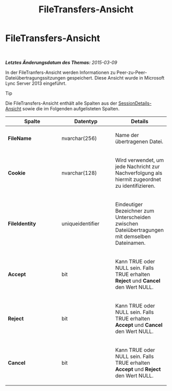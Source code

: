 ﻿---
title: FileTransfers-Ansicht
TOCTitle: FileTransfers-Ansicht
ms:assetid: e52c3ad0-152e-4a18-af1c-1aff0d205151
ms:mtpsurl: https://technet.microsoft.com/de-de/library/JJ721914(v=OCS.15)
ms:contentKeyID: 49890980
ms.date: 05/19/2016
mtps_version: v=OCS.15
ms.translationtype: HT
---

# FileTransfers-Ansicht

 

_**Letztes Änderungsdatum des Themas:** 2015-03-09_

In der FileTranfers-Ansicht werden Informationen zu Peer-zu-Peer-Dateiübertragungssitzungen gespeichert. Diese Ansicht wurde in Microsoft Lync Server 2013 eingeführt.


> [!TIP]
> Die FileTransfers-Ansicht enthält alle Spalten aus der <A href="lync-server-2013-sessiondetails-view.md">SessionDetails-Ansicht</A> sowie die im Folgenden aufgelisteten Spalten.




<table>
<colgroup>
<col style="width: 33%" />
<col style="width: 33%" />
<col style="width: 33%" />
</colgroup>
<thead>
<tr class="header">
<th>Spalte</th>
<th>Datentyp</th>
<th>Details</th>
</tr>
</thead>
<tbody>
<tr class="odd">
<td><p><strong>FileName</strong></p></td>
<td><p>nvarchar(256)</p></td>
<td><p>Name der übertragenen Datei.</p></td>
</tr>
<tr class="even">
<td><p><strong>Cookie</strong></p></td>
<td><p>nvarchar(128)</p></td>
<td><p>Wird verwendet, um jede Nachricht zur Nachverfolgung als hiermit zugeordnet zu identifizieren.</p></td>
</tr>
<tr class="odd">
<td><p><strong>FileIdentity</strong></p></td>
<td><p>uniqueidentifier</p></td>
<td><p>Eindeutiger Bezeichner zum Unterscheiden zwischen Dateiübertragungen mit demselben Dateinamen.</p></td>
</tr>
<tr class="even">
<td><p><strong>Accept</strong></p></td>
<td><p>bit</p></td>
<td><p>Kann TRUE oder NULL sein. Falls TRUE erhalten <strong>Reject</strong> und <strong>Cancel</strong> den Wert NULL.</p></td>
</tr>
<tr class="odd">
<td><p><strong>Reject</strong></p></td>
<td><p>bit</p></td>
<td><p>Kann TRUE oder NULL sein. Falls TRUE erhalten <strong>Accept</strong> und <strong>Cancel</strong> den Wert NULL.</p></td>
</tr>
<tr class="even">
<td><p><strong>Cancel</strong></p></td>
<td><p>bit</p></td>
<td><p>Kann TRUE oder NULL sein. Falls TRUE erhalten <strong>Accept</strong> und <strong>Reject</strong> den Wert NULL.</p></td>
</tr>
</tbody>
</table>

